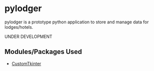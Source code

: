 # pylodger

pylodger is a prototype python application to store and manage data for lodges/hotels.

UNDER DEVELOPMENT


## Modules/Packages Used

 - [CustomTkinter]()
 



